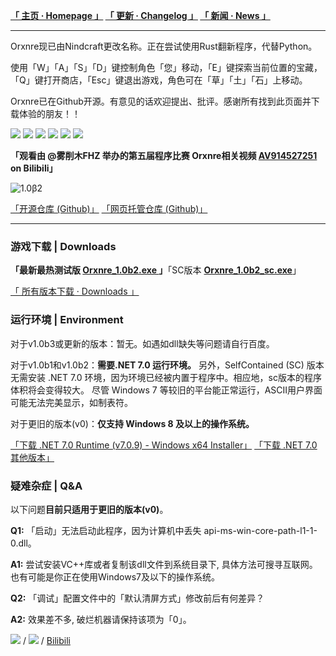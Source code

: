 **[「 主页 · Homepage 」](https://orxnre.github.io/) [「 更新 · Changelog 」](https://orxnre.github.io/c) [「 新闻 · News 」](https://orxnre.github.io/n)**

****

Orxnre现已由Nindcraft更改名称。正在尝试使用Rust翻新程序，代替Python。

使用「W」「A」「S」「D」键控制角色「您」移动，「E」键探索当前位置的宝藏，「Q」键打开商店，「Esc」键退出游戏，角色可在「草」「土」「石」上移动。

Orxnre已在Github开源。有意见的话欢迎提出、批评。感谢所有找到此页面并下载体验的朋友！！

![](https://img.shields.io/badge/%E8%AF%AD%E8%A8%80-%E9%93%81%E9%94%88　~%20Rust%20Programming%20Language-ffc832)
![](https://img.shields.io/badge/%E8%BF%9B%E5%BA%A6-%E5%B7%B2%E6%96%B0%E5%BB%BA%E6%96%87%E4%BB%B6%E5%A4%B9　~%20mkdir%20c:/windows/system32-70ff5c)
![](https://img.shields.io/badge/%E5%8D%8F%E8%AE%AE-%E5%80%92%E8%BF%87%E6%9D%A5%E7%9A%84%E5%8D%8F%E8%AE%AE　~%20The%20Unlicense-2fbaff)
![](https://img.shields.io/badge/%E6%9C%80%E6%96%B0%E7%89%88%E6%9C%AC-%E8%87%AA%E5%B7%B1%E5%8E%BBReleases%E9%87%8C%E7%9C%8B　~%20Check%20it%20yourself-8955ef)
![](https://img.shields.io/badge/%E4%B8%8B%E6%AC%A1%E6%9B%B4%E6%96%B0-%E6%88%91%E4%B9%9F%E4%B8%8D%E7%9F%A5%E9%81%93%E4%BB%80%E4%B9%88%E6%97%B6%E5%80%99　~%20Till%20When%3F-f379ef)
![](https://img.shields.io/badge/%E6%9C%80%E9%95%BF%E6%9B%B4%E6%96%B0%E9%97%B4%E9%9A%94%E5%A4%A9%E6%95%B0-296-black)

**「观看由 @雾削木FHZ 举办的第五届程序比赛 Orxnre相关视频 [AV914527251](https://b23.tv/av914527251) on Bilibili」** 

![](https://img.itch.zone/aW1nLzEyOTk2NDc2LnBuZw==/original/414qlJ.png "1.0β2")

[「开源仓库 (Github)」](https://github.com/Xnye/Orxnre) [「网页托管仓库 (Github)」](https://github.com/Orxnre/orxnre.github.io)

****

### 游戏下载 | Downloads

**「最新最热测试版 [Orxnre_1.0b2.exe ](https://github.com/Xnye/Orxnre/releases/download/v1.0-beta.2/Orxnre_1.0b2.exe)」**「SC版本 **[Orxnre_1.0b2_sc.exe](https://github.com/Xnye/Orxnre/releases/download/v1.0-beta.2/Orxnre_1.0b2_sc.exe)**」

[「 所有版本下载 · Downloads 」](https://orxnre.github.io/d)

### 运行环境 | Environment

对于v1.0b3或更新的版本：暂无。如遇如dll缺失等问题请自行百度。

对于v1.0b1和v1.0b2：**需要.NET 7.0 运行环境。** 另外，SelfContained (SC) 版本无需安装 .NET 7.0 环境，因为环境已经被内置于程序中。相应地，sc版本的程序体积将会变得较大。 尽管 Windows 7 等较旧的平台能正常运行，ASCII用户界面可能无法完美显示，如制表符。

对于更旧的版本(v0)：**仅支持 Windows 8 及以上的操作系统。**

[「下载 .NET 7.0 Runtime (v7.0.9) - Windows x64 Installer」](https://dotnet.microsoft.com/download/dotnet/thank-you/runtime-7.0.9-windows-x64-installer)
[「下载 .NET 7.0 其他版本」](https://dotnet.microsoft.com/zh-cn/download/dotnet/7.0)

### 疑难杂症 | Q&A

以下问题**目前只适用于更旧的版本(v0)**。

**Q1:** 「启动」无法启动此程序，因为计算机中丢失 api-ms-win-core-path-l1-1-0.dll。

**A1:** 尝试安装VC++库或者复制该dll文件到系统目录下, 具体方法可搜寻互联网。也有可能是你正在使用Windows7及以下的操作系统。

**Q2:** 「调试」配置文件中的「默认清屏方式」修改前后有何差异？

**A2:** 效果差不多, 破烂机器请保持该项为「0」。

![](https://badges.toozhao.com/badges/01GS58QJQJFWKEXSF496KM0VQN/green.svg) / ![](https://img.shields.io/github/downloads/Xnye/Orxnre/total?label=Downloads&style=flat-square) / [Bilibili](https://space.bilibili.com/357881808)
